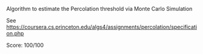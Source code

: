 Algorithm to estimate the Percolation threshold via Monte Carlo Simulation

See https://coursera.cs.princeton.edu/algs4/assignments/percolation/specification.php

Score: 100/100 
